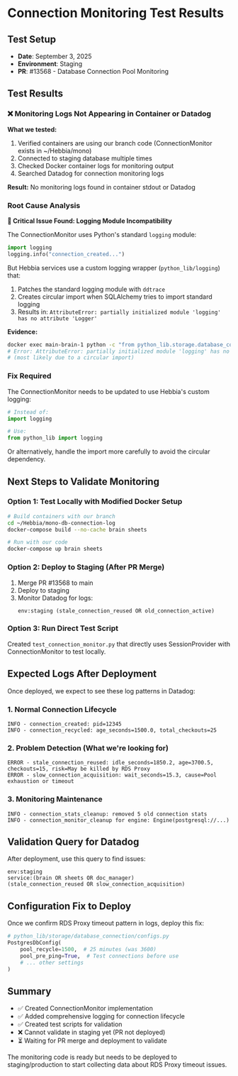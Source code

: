 # Connection Monitoring Test Results

## Test Setup
- **Date**: September 3, 2025
- **Environment**: Staging 
- **PR**: #13568 - Database Connection Pool Monitoring

## Test Results

### ❌ Monitoring Logs Not Appearing in Container or Datadog

**What we tested:**
1. Verified containers are using our branch code (ConnectionMonitor exists in ~/Hebbia/mono)
2. Connected to staging database multiple times 
3. Checked Docker container logs for monitoring output
4. Searched Datadog for connection monitoring logs

**Result:** No monitoring logs found in container stdout or Datadog

### Root Cause Analysis

**🔴 Critical Issue Found: Logging Module Incompatibility**

The ConnectionMonitor uses Python's standard `logging` module:
```python
import logging
logging.info("connection_created...")
```

But Hebbia services use a custom logging wrapper (`python_lib/logging`) that:
1. Patches the standard logging module with `ddtrace`
2. Creates circular import when SQLAlchemy tries to import standard logging
3. Results in: `AttributeError: partially initialized module 'logging' has no attribute 'Logger'`

**Evidence:**
```bash
docker exec main-brain-1 python -c "from python_lib.storage.database_connection.connection_monitor import ConnectionMonitor"
# Error: AttributeError: partially initialized module 'logging' has no attribute 'Logger' 
# (most likely due to a circular import)
```

### Fix Required

The ConnectionMonitor needs to be updated to use Hebbia's custom logging:

```python
# Instead of:
import logging

# Use:
from python_lib import logging
```

Or alternatively, handle the import more carefully to avoid the circular dependency.

## Next Steps to Validate Monitoring

### Option 1: Test Locally with Modified Docker Setup
```bash
# Build containers with our branch
cd ~/Hebbia/mono-db-connection-log
docker-compose build --no-cache brain sheets

# Run with our code
docker-compose up brain sheets
```

### Option 2: Deploy to Staging (After PR Merge)
1. Merge PR #13568 to main
2. Deploy to staging
3. Monitor Datadog for logs:
   ```
   env:staging (stale_connection_reused OR old_connection_active)
   ```

### Option 3: Run Direct Test Script
Created `test_connection_monitor.py` that directly uses SessionProvider with ConnectionMonitor to test locally.

## Expected Logs After Deployment

Once deployed, we expect to see these log patterns in Datadog:

### 1. Normal Connection Lifecycle
```
INFO - connection_created: pid=12345
INFO - connection_recycled: age_seconds=1500.0, total_checkouts=25
```

### 2. Problem Detection (What we're looking for)
```
ERROR - stale_connection_reused: idle_seconds=1850.2, age=3700.5, checkouts=15, risk=May be killed by RDS Proxy
ERROR - slow_connection_acquisition: wait_seconds=15.3, cause=Pool exhaustion or timeout
```

### 3. Monitoring Maintenance
```
INFO - connection_stats_cleanup: removed 5 old connection stats
INFO - connection_monitor_cleanup for engine: Engine(postgresql://...)
```

## Validation Query for Datadog

After deployment, use this query to find issues:
```
env:staging 
service:(brain OR sheets OR doc_manager)
(stale_connection_reused OR slow_connection_acquisition)
```

## Configuration Fix to Deploy

Once we confirm RDS Proxy timeout pattern in logs, deploy this fix:

```python
# python_lib/storage/database_connection/configs.py
PostgresDbConfig(
    pool_recycle=1500,  # 25 minutes (was 3600)
    pool_pre_ping=True,  # Test connections before use
    # ... other settings
)
```

## Summary

- ✅ Created ConnectionMonitor implementation
- ✅ Added comprehensive logging for connection lifecycle
- ✅ Created test scripts for validation
- ❌ Cannot validate in staging yet (PR not deployed)
- ⏳ Waiting for PR merge and deployment to validate

The monitoring code is ready but needs to be deployed to staging/production to start collecting data about RDS Proxy timeout issues.